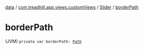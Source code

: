 [data](../../index.md) / [com.treadhill.app.views.customViews](../index.md) / [Slider](index.md) / [borderPath](./border-path.md)

# borderPath

(JVM) `private var borderPath: `[`Path`](https://developer.android.com/reference/android/graphics/Path.html)